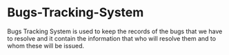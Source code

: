 # Bugs-Tracking-System
Bugs Tracking System is used to keep the records of the bugs that we have to resolve and it contain the information that who will resolve them and to whom these will be issued.
